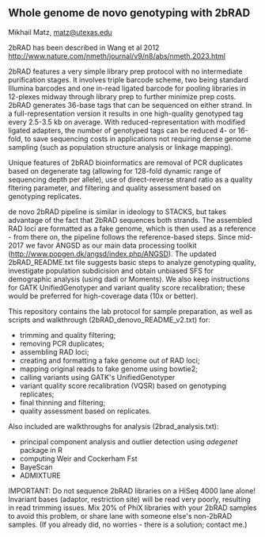 Whole genome de novo genotyping with 2bRAD
------------------------------------------

Mikhail Matz, matz@utexas.edu

2bRAD has been described in Wang et al 2012 
http://www.nature.com/nmeth/journal/v9/n8/abs/nmeth.2023.html 

2bRAD features a very simple library prep protocol with no intermediate purification stages. It involves triple barcode scheme, two being standard Illumina barcodes and one in-read ligated barcode for pooling libraries in 12-plexes midway through library prep to further minimize prep costs. 2bRAD generates 36-base tags that can be sequenced on either strand. In a full-representation version it results in one high-quality genotyped tag every 2.5-3.5 kb on average. With reduced-representation with modified ligated adapters, the number of genotyped tags can be reduced 4- or 16-fold, to save sequencing costs in applications not requiring dense genome sampling (such as population structure analysis or linkage mapping). 

Unique features of 2bRAD bioinformatics are removal of PCR duplicates based on degenerate tag (allowing for 128-fold dynamic range of sequencing depth per allele), use of direct-reverse strand ratio as a quality fltering parameter, and filtering and quality assessment based on genotyping replicates.

de novo 2bRAD pipeline is similar in ideology to STACKS, but takes advantage of the fact that 2bRAD sequences both strands. The assembled RAD loci are formatted as a fake genome, which is then used as a reference - from there on, the pipeline follows the reference-based steps. Since mid-2017 we favor ANGSD as our main data processing toolkit (http://www.popgen.dk/angsd/index.php/ANGSD). The updated 2bRAD_README.txt file suggests basic steps to analyze genotyping quality, investigate population subdicision and obtain unbiased SFS for demographic analysis (using dadi or Moments). We also keep instructions for  GATK UnifiedGenotyper and variant quality score recalibration; these would be preferred for high-coverage data (10x or better). 

This repository contains the lab protocol for sample preparation, as well as scripts and walkthrough (2bRAD_denovo_README_v2.txt) for:
- trimming and quality filtering;
- removing PCR duplicates;
- assembling RAD loci;
- creating and formatting a fake genome out of RAD loci;
- mapping original reads to fake genome using bowtie2;
- calling variants using GATK's UnifiedGenotyper
- variant quality score recalibration (VQSR) based on genotyping replicates;
- final thinning and filtering;
- quality assessment based on replicates.

Also included are walkthroughs for analysis (2brad_analysis.txt):
- principal component analysis and outlier detection using *adegenet* package in R
- computing Weir and Cockerham Fst
- BayeScan
- ADMIXTURE

IMPORTANT: Do not sequence 2bRAD libraries on a HiSeq 4000 lane alone! Invariant bases (adaptor, restriction site) will be read very poorly, resulting in read trimming issues. Mix 20% of PhiX libraries with your 2bRAD samples to avoid this problem, or share lane with someone else's non-2bRAD samples. (If you already did, no worries - there is a solution; contact me.)
